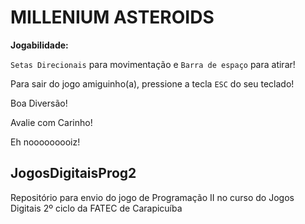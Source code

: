 # MILLENIUM ASTEROIDS

**Jogabilidade:**

```Setas Direcionais``` para movimentação e ```Barra de espaço``` para atirar!

Para sair do jogo amiguinho(a), pressione a tecla ```ESC``` do seu teclado!

Boa Diversão!

Avalie com Carinho!

Eh nooooooooiz!

## JogosDigitaisProg2

Repositório para envio do jogo de Programação II no curso do Jogos Digitais 2º ciclo da FATEC de Carapicuíba
